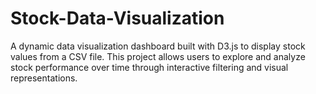 # Stock-Data-Visualization
A dynamic data visualization dashboard built with D3.js to display stock values from a CSV file. This project allows users to explore and analyze stock performance over time through interactive filtering and visual representations.
